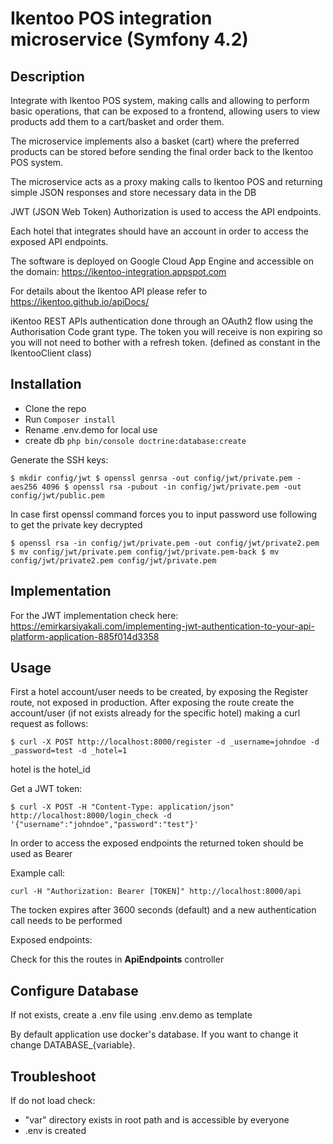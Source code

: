Ikentoo POS integration microservice (Symfony 4.2)
=============================

## Description

Integrate with Ikentoo POS system, making calls and allowing to
perform basic operations, that can be exposed to a frontend, allowing users to
view products add them to a cart/basket and order them. 

The microservice implements also a basket (cart) where the preferred products can be 
stored before sending the final order back to the Ikentoo POS system. 

The microservice acts as a proxy making calls to Ikentoo POS and returning simple JSON
responses and store necessary data in the DB

JWT (JSON Web Token) Authorization is used to access the API endpoints. 

Each hotel that integrates should have an account in order to access the exposed
API endpoints.

The software is deployed on Google Cloud App Engine and accessible
on the domain: https://ikentoo-integration.appspot.com

For details about the Ikentoo API please refer to 
https://ikentoo.github.io/apiDocs/

iKentoo REST APIs authentication done through an OAuth2 flow using the 
Authorisation Code grant type.
The token you will receive is non expiring so you will not need to 
bother with a refresh token. (defined as constant in the IkentooClient class)

## Installation

* Clone the repo
* Run `Composer install`
* Rename .env.demo for local use
* create db `php bin/console doctrine:database:create`

Generate the SSH keys:

`$ mkdir config/jwt
 $ openssl genrsa -out config/jwt/private.pem -aes256 4096
 $ openssl rsa -pubout -in config/jwt/private.pem -out config/jwt/public.pem`
 
 In case first openssl command forces you to input password use following to get 
 the private key decrypted
 
 `$ openssl rsa -in config/jwt/private.pem -out config/jwt/private2.pem
  $ mv config/jwt/private.pem config/jwt/private.pem-back
  $ mv config/jwt/private2.pem config/jwt/private.pem`

## Implementation

For the JWT implementation check here: https://emirkarsiyakali.com/implementing-jwt-authentication-to-your-api-platform-application-885f014d3358

## Usage

First a hotel account/user needs to be created, by exposing the Register route, 
not exposed in production. After exposing the route create the account/user
(if not exists already for the specific hotel) making a curl request as follows:

`$ curl -X POST http://localhost:8000/register -d _username=johndoe -d _password=test -d _hotel=1` 

hotel is the hotel_id

Get a JWT token:

`$ curl -X POST -H "Content-Type: application/json" http://localhost:8000/login_check -d '{"username":"johndoe","password":"test"}'`

In order to access the exposed endpoints the returned token should be used as Bearer

Example call:

`curl -H "Authorization: Bearer [TOKEN]" http://localhost:8000/api`

The tocken expires after 3600 seconds (default) and a new authentication call
needs to be performed

Exposed endpoints:

Check for this the routes in **ApiEndpoints** controller


## Configure Database

If not exists, create a .env file using .env.demo as template

By default application use docker's database. If you want to change it change DATABASE_{variable}.

## Troubleshoot

If do not load check:
 - "var" directory exists in root path and is accessible by everyone
 - .env is created
